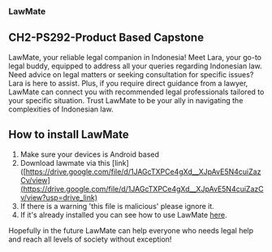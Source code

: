 ### LawMate
## CH2-PS292-Product Based Capstone

LawMate, your reliable legal companion in Indonesia! Meet Lara, your go-to legal buddy, equipped to address all your queries regarding Indonesian law. Need advice on legal matters or seeking consultation for specific issues? Lara is here to assist. Plus, if you require direct guidance from a lawyer, LawMate can connect you with recommended legal professionals tailored to your specific situation. Trust LawMate to be your ally in navigating the complexities of Indonesian law.


## How to install LawMate

1. Make sure your devices is Android based
2. Download lawmate via this [link]([https://drive.google.com/file/d/1JAGcTXPCe4gXd__XJpAvE5N4cuiZazCv/view](https://drive.google.com/file/d/1JAGcTXPCe4gXd__XJpAvE5N4cuiZazCv/view?usp=drive_link)
3. If there is a warning 'this file is malicious' please ignore it.
4. If it's already installed you can see how to use LawMate [here](https://drive.google.com/file/d/1J-JvuSB4-DJYfn3yQ9Il2LjkFfT_RbbH/view?usp=drive_link).

Hopefully in the future LawMate can help everyone who needs legal help and reach all levels of society without exception!
